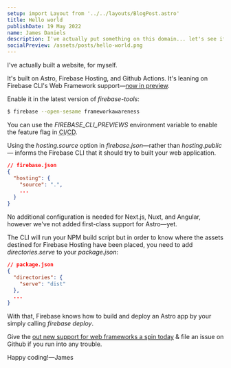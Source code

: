 ```yaml
---
setup: import Layout from '../../layouts/BlogPost.astro'
title: Hello world
publishDate: 19 May 2022
name: James Daniels
description: I've actually put something on this domain... let's see if I can keep it up
socialPreview: /assets/posts/hello-world.png
---
```


I've actually built a website, for myself.


It's built on Astro, Firebase Hosting, and Github Actions. It's leaning on Firebase CLI's Web Framework support&mdash;[now in preview](https://github.com/FirebaseExtended/firebase-framework-tools).

Enable it in the latest version of _firebase-tools_:

```bash
$ firebase --open-sesame frameworkawareness
```

<p style="color: var(--theme-text-lighter)">You can use the <em>FIREBASE_CLI_PREVIEWS</em> environment variable to enable the feature flag in <abbr title="Continuous Integration">CI</abbr>/<abbr title="Continuous Deployment">CD</abbr>.</p>

Using the _hosting.source_ option in _firebase.json_&mdash;rather than _hosting.public_&mdash; informs the Firebase CLI that it should try to built your web application.

```json
// firebase.json
{
  "hosting": {
    "source": ".",
    ...
  }
}
```

No additional configuration is needed for Next.js, Nuxt, and Angular, however we've not added first-class support for Astro&mdash;yet.

The CLI will run your NPM build script but in order to know where the assets destined for Firebase Hosting have been placed, you need to add  _directories.serve_ to your _package.json_:

```json
// package.json
{
  "directories": {
    "serve": "dist"
  },
  ...
}
```

With that, Firebase knows how to build and deploy an Astro app by your simply calling _firebase deploy_. 

Give the [out new support for web frameworks a spin today](https://github.com/FirebaseExtended/firebase-framework-tools) &amp; file an issue on Github if you run into any trouble.

Happy coding!&mdash;James
